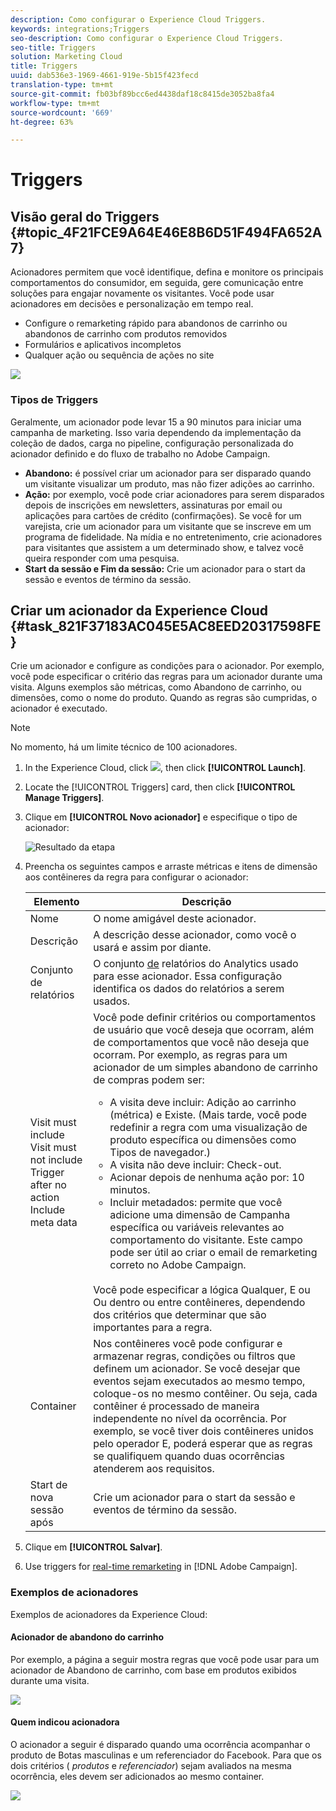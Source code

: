 ```yaml
---
description: Como configurar o Experience Cloud Triggers.
keywords: integrations;Triggers
seo-description: Como configurar o Experience Cloud Triggers.
seo-title: Triggers
solution: Marketing Cloud
title: Triggers
uuid: dab536e3-1969-4661-919e-5b15f423fecd
translation-type: tm+mt
source-git-commit: fb03bf89bcc6ed4438daf18c8415de3052ba8fa4
workflow-type: tm+mt
source-wordcount: '669'
ht-degree: 63%

---
```



# Triggers

## Visão geral do Triggers {#topic_4F21FCE9A64E46E8B6D51F494FA652A7}

Acionadores permitem que você identifique, defina e monitore os principais comportamentos do consumidor, em seguida, gere comunicação entre soluções para engajar novamente os visitantes. Você pode usar acionadores em decisões e personalização em tempo real.

* Configure o remarketing rápido para abandonos de carrinho ou abandonos de carrinho com produtos removidos
* Formulários e aplicativos incompletos
* Qualquer ação ou sequência de ações no site

![](assets/trigger-abandonment-2.png)

### Tipos de Triggers

Geralmente, um acionador pode levar 15 a 90 minutos para iniciar uma campanha de marketing. Isso varia dependendo da implementação da coleção de dados, carga no pipeline, configuração personalizada do acionador definido e do fluxo de trabalho no Adobe Campaign.

* **Abandono:** é possível criar um acionador para ser disparado quando um visitante visualizar um produto, mas não fizer adições ao carrinho.
* **Ação:** por exemplo, você pode criar acionadores para serem disparados depois de inscrições em newsletters, assinaturas por email ou aplicações para cartões de crédito (confirmações). Se você for um varejista, crie um acionador para um visitante que se inscreve em um programa de fidelidade. Na mídia e no entretenimento, crie acionadores para visitantes que assistem a um determinado show, e talvez você queira responder com uma pesquisa.
* **Start da sessão e Fim da sessão:** Crie um acionador para o start da sessão e eventos de término da sessão.

## Criar um acionador da Experience Cloud {#task_821F37183AC045E5AC8EED20317598FE}

Crie um acionador e configure as condições para o acionador. Por exemplo, você pode especificar o critério das regras para um acionador durante uma visita. Alguns exemplos são métricas, como Abandono de carrinho, ou dimensões, como o nome do produto. Quando as regras são cumpridas, o acionador é executado.

>[!NOTE]
>
>No momento, há um limite técnico de 100 acionadores.

1. In the Experience Cloud, click ![](assets/menu-icon.png), then click **[!UICONTROL Launch]**.
2. Locate the [!UICONTROL Triggers] card, then click **[!UICONTROL Manage Triggers]**.
3. Clique em **[!UICONTROL Novo acionador]** e especifique o tipo de acionador:

   ![Resultado da etapa](assets/add-trigger.png)

4. Preencha os seguintes campos e arraste métricas e itens de dimensão aos contêineres da regra para configurar o acionador:

   | Elemento | Descrição |
   |--- |--- |
   | Nome | O nome amigável deste acionador. |
   | Descrição | A descrição desse acionador, como você o usará e assim por diante. |
   | Conjunto de relatórios | O conjunto [de](https://docs.adobe.com/content/help/en/analytics/implementation/analytics-basics/ref-reports-report-suites.html) relatórios do Analytics usado para esse acionador. Essa configuração identifica os dados do relatórios a serem usados. |
   | Visit must include<br>Visit must not include<br>Trigger after no action<br>Include meta data | Você pode definir critérios ou comportamentos de usuário que você deseja que ocorram, além de comportamentos que você não deseja que ocorram.  Por exemplo, as regras para um acionador de um simples abandono de carrinho de compras podem ser:<ul><li>A visita deve incluir: Adição ao carrinho (métrica) e Existe. (Mais tarde, você pode redefinir a regra com uma visualização de produto específica ou dimensões como Tipos de navegador.)</li><li>A visita não deve incluir: Check-out.</li><li>Acionar depois de nenhuma ação por: 10 minutos.</li><li>Incluir metadados: permite que você adicione uma dimensão de Campanha específica ou variáveis relevantes ao comportamento do visitante. Este campo pode ser útil ao criar o email de remarketing correto no Adobe Campaign.</li></ul><br>Você pode especificar a lógica Qualquer, E ou Ou dentro ou entre contêineres, dependendo dos critérios que determinar que são importantes para a regra. |
   | Container | Nos contêineres você pode configurar e armazenar regras, condições ou filtros que definem um acionador. Se você desejar que eventos sejam executados ao mesmo tempo, coloque-os no mesmo contêiner. Ou seja, cada contêiner é processado de maneira independente no nível da ocorrência.  Por exemplo, se você tiver dois contêineres unidos pelo operador E, poderá esperar que as regras se qualifiquem quando duas ocorrências atenderem aos requisitos. |
   | Start de nova sessão após | Crie um acionador para o start da sessão e eventos de término da sessão. |

5. Clique em **[!UICONTROL Salvar]**.
6. Use triggers for [real-time remarketing](https://docs.campaign.adobe.com/doc/standard/en/EMA_Transactional_messaging_Marketing_Cloud_Triggers.html) in [!DNL Adobe Campaign].

### Exemplos de acionadores

Exemplos de acionadores da Experience Cloud:

#### Acionador de abandono do carrinho

Por exemplo, a página a seguir mostra regras que você pode usar para um acionador de Abandono de carrinho, com base em produtos exibidos durante uma visita.

![](assets/abandonment-trigger.png)

#### Quem indicou acionadora

O acionador a seguir é disparado quando uma ocorrência acompanhar o produto de Botas masculinas e um referenciador do Facebook. Para que os dois critérios ( *produtos* e *referenciador*) sejam avaliados na mesma ocorrência, eles devem ser adicionados ao mesmo container.

![](assets/fb-boots-promo.png)

